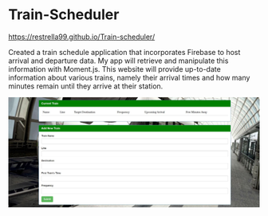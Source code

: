 # Train-Scheduler

https://restrella99.github.io/Train-scheduler/

Created a train schedule application that incorporates Firebase to host arrival and departure data. My app will retrieve and manipulate this information with Moment.js. This website will provide up-to-date information about various trains, namely their arrival times and how many minutes remain until they arrive at their station.


![train](https://raw.githubusercontent.com/REstrella99/Train-Scheduler/master/train.JPG)
